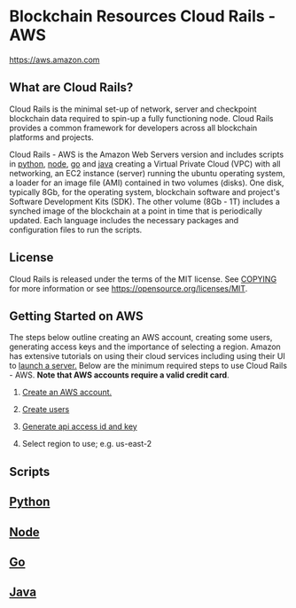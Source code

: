 Blockchain Resources Cloud Rails - AWS
======================================

https://aws.amazon.com

What are Cloud Rails?
---------------------

Cloud Rails is the minimal set-up of network, server and checkpoint
blockchain data required to spin-up a fully functioning node.  Cloud
Rails provides a common framework for developers across all blockchain
platforms and projects.

Cloud Rails - AWS is the Amazon Web Servers version and includes
scripts in [python](python), [node](node), [go](go) and [java](java)
creating a Virtual Private Cloud (VPC) with all networking, an EC2
instance (server) running the ubuntu operating system, a loader for an
image file (AMI) contained in two volumes (disks). One disk, typically
8Gb, for the operating system, blockchain software and project's
Software Development Kits (SDK).  The other volume (8Gb - 1T) includes
a synched image of the blockchain at a point in time that is
periodically updated. Each language includes the necessary packages
and configuration files to run the scripts.


License
-------

Cloud Rails is released under the terms of the MIT license. See
[COPYING](COPYING) for more information or see
https://opensource.org/licenses/MIT.


Getting Started on AWS
----------------------

The steps below outline creating an AWS account, creating some users,
generating access keys and the importance of selecting a region.  Amazon has extensive tutorials on using their cloud services including using their UI to [launch a server.](https://aws.amazon.com/getting-started/tutorials/launch-a-virtual-machine)  Below are the minimum required steps to use Cloud Rails - AWS.  **Note that AWS accounts require a valid credit card**.

1. [Create an AWS account.](https://portal.aws.amazon.com/billingh/signup)  
  
2. [Create users]()

3. [Generate api access id and key]()

4. Select region to use; e.g. us-east-2


Scripts  
-------  

## [Python](python/README.md)

## [Node](node)

## [Go](go)

## [Java](java)




  
